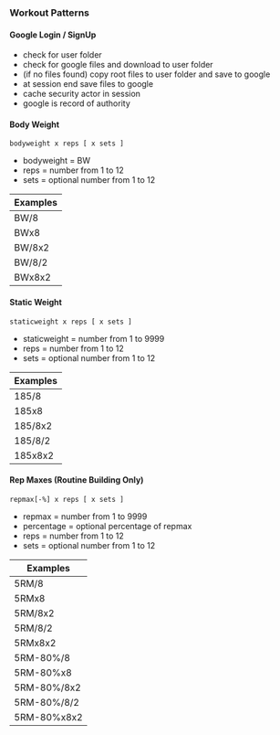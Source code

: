 

### Workout Patterns

#### Google Login / SignUp

- check for user folder
- check for google files and download to user folder
- (if no files found) copy root files to user folder and save to google
- at session end save files to google
- cache security actor in session
- google is record of authority


#### Body Weight

`bodyweight x reps [ x sets ]`

- bodyweight = BW
- reps = number from 1 to 12
- sets = optional number from 1 to 12

| Examples |
| --- |
| BW/8 |
| BWx8 |
| BW/8x2 |
| BW/8/2 |
| BWx8x2 |

#### Static Weight

`staticweight x reps [ x sets ]`

- staticweight = number from 1 to 9999
- reps = number from 1 to 12
- sets = optional number from 1 to 12

| Examples |
| --- |
| 185/8 |
| 185x8 |
| 185/8x2 |
| 185/8/2 |
| 185x8x2 |


#### Rep Maxes (Routine Building Only)

`repmax[-%] x reps [ x sets ]`

- repmax = number from 1 to 9999
- percentage = optional percentage of repmax
- reps = number from 1 to 12
- sets = optional number from 1 to 12

| Examples |
| --- |
| 5RM/8 |
| 5RMx8 |
| 5RM/8x2 |
| 5RM/8/2 |
| 5RMx8x2 |
| 5RM-80%/8 |
| 5RM-80%x8 |
| 5RM-80%/8x2 |
| 5RM-80%/8/2 |
| 5RM-80%x8x2 |



